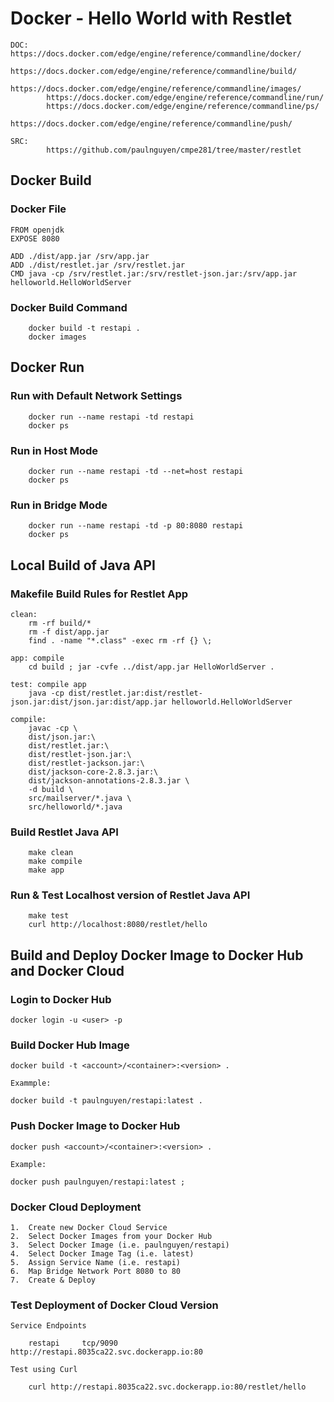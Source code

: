
# Docker - Hello World with Restlet

```
DOC:	https://docs.docker.com/edge/engine/reference/commandline/docker/
        https://docs.docker.com/edge/engine/reference/commandline/build/
        https://docs.docker.com/edge/engine/reference/commandline/images/
        https://docs.docker.com/edge/engine/reference/commandline/run/
        https://docs.docker.com/edge/engine/reference/commandline/ps/
        https://docs.docker.com/edge/engine/reference/commandline/push/

SRC:
        https://github.com/paulnguyen/cmpe281/tree/master/restlet
```

## Docker Build

### Docker File

```
FROM openjdk
EXPOSE 8080

ADD ./dist/app.jar /srv/app.jar
ADD ./dist/restlet.jar /srv/restlet.jar
CMD java -cp /srv/restlet.jar:/srv/restlet-json.jar:/srv/app.jar helloworld.HelloWorldServer
```

### Docker Build Command

```
	docker build -t restapi .
	docker images
```


## Docker Run

### Run with Default Network Settings

```
	docker run --name restapi -td restapi
	docker ps
```

### Run in Host Mode

```
	docker run --name restapi -td --net=host restapi
	docker ps
```

### Run in Bridge Mode

```
	docker run --name restapi -td -p 80:8080 restapi
	docker ps
```


## Local Build of Java API

### Makefile Build Rules for Restlet App

```
clean:
	rm -rf build/*
	rm -f dist/app.jar
	find . -name "*.class" -exec rm -rf {} \;

app: compile
	cd build ; jar -cvfe ../dist/app.jar HelloWorldServer .

test: compile app
	java -cp dist/restlet.jar:dist/restlet-json.jar:dist/json.jar:dist/app.jar helloworld.HelloWorldServer

compile: 
	javac -cp \
	dist/json.jar:\
	dist/restlet.jar:\
	dist/restlet-json.jar:\
	dist/restlet-jackson.jar:\
	dist/jackson-core-2.8.3.jar:\
	dist/jackson-annotations-2.8.3.jar \
	-d build \
	src/mailserver/*.java \
	src/helloworld/*.java
```

### Build Restlet Java API

``` 
	make clean
	make compile
	make app
```

### Run & Test Localhost version of Restlet Java API

```
	make test
	curl http://localhost:8080/restlet/hello
```


## Build and Deploy Docker Image to Docker Hub and Docker Cloud

### Login to Docker Hub

```
docker login -u <user> -p  
```

### Build Docker Hub Image

```
docker build -t <account>/<container>:<version> .

Exammple:

docker build -t paulnguyen/restapi:latest .
```

### Push Docker Image to Docker Hub

```
docker push <account>/<container>:<version> .

Example:

docker push paulnguyen/restapi:latest ; 
```

### Docker Cloud Deployment

```
1.  Create new Docker Cloud Service
2.  Select Docker Images from your Docker Hub 
3.  Select Docker Image (i.e. paulnguyen/restapi)
4.  Select Docker Image Tag (i.e. latest)
5.  Assign Service Name (i.e. restapi)
6.  Map Bridge Network Port 8080 to 80
7.  Create & Deploy 
```

### Test Deployment of Docker Cloud Version

```
Service Endpoints

    restapi		tcp/9090	http://restapi.8035ca22.svc.dockerapp.io:80

Test using Curl

	curl http://restapi.8035ca22.svc.dockerapp.io:80/restlet/hello	

```








